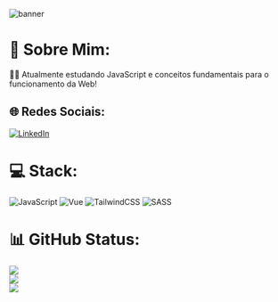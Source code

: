 ![banner](https://github.com/user-attachments/assets/8c6cdaf5-d0dc-4f59-af34-58f5d1949559)

# 💫 Sobre Mim:
👨‍💻 Atualmente estudando JavaScript e conceitos fundamentais para o funcionamento da Web!


## 🌐 Redes Sociais:
[![LinkedIn](https://img.shields.io/badge/LinkedIn-%230077B5.svg?logo=linkedin&logoColor=white)](https://linkedin.com/in/juanferreiraverao) 

# 💻 Stack:
![JavaScript](https://img.shields.io/badge/javascript-%23323330.svg?style=for-the-badge&logo=javascript&logoColor=%23F7DF1E) ![Vue](https://img.shields.io/badge/Vue.js-35495E?style=for-the-badge&logo=vuedotjs&logoColor=4FC08D) ![TailwindCSS](https://img.shields.io/badge/Tailwind_CSS-grey?style=for-the-badge&logo=tailwind-css&logoColor=38B2AC) ![SASS](https://img.shields.io/badge/Sass-C69?style=for-the-badge&logo=sass&logoColor=fff)
# 📊 GitHub Status:
![](https://github-readme-stats.vercel.app/api?username=juanfkr&theme=dark&hide_border=false&include_all_commits=true&count_private=true)<br/>
![](https://github-readme-streak-stats.herokuapp.com/?user=juanfkr&theme=dark&hide_border=false)<br/>
![](https://github-readme-stats.vercel.app/api/top-langs/?username=juanfkr&theme=dark&hide_border=false&include_all_commits=true&count_private=true&layout=compact)
